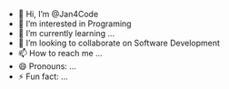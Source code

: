 - 👋 Hi, I’m @Jan4Code
- 👀 I’m interested in Programing 
- 🌱 I’m currently learning ...
- 💞️ I’m looking to collaborate on Software Development 
- 📫 How to reach me ...
- 😄 Pronouns: ...
- ⚡ Fun fact: ...

<!---
Jan4Code/Jan4Code is a ✨ special ✨ repository because its `README.md` (this file) appears on your GitHub profile.
You can click the Preview link to take a look at your changes.
--->
